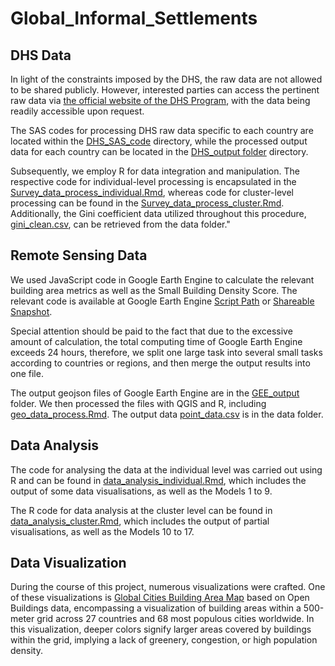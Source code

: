 # Global_Informal_Settlements

## DHS Data

In light of the constraints imposed by the DHS, the raw data are not allowed to be shared publicly. However, interested parties can access the pertinent raw data via [the official website of the DHS Program](https://dhsprogram.com/data/available-datasets.cfm), with the data being readily accessible upon request.

The SAS codes for processing DHS raw data specific to each country are located within the [DHS_SAS_code](DHS_SAS_code) directory, while the processed output data for each country can be located in the [DHS_output folder](Global_Informal_Settlements/DHS_output) directory.

Subsequently, we employ R for data integration and manipulation. The respective code for individual-level processing is encapsulated in the [Survey_data_process_individual.Rmd](Survey_data_process_individual.Rmd), whereas code for cluster-level processing can be found in the [Survey_data_process_cluster.Rmd](Survey_data_process_cluster.Rmd). Additionally, the Gini coefficient data utilized throughout this procedure, [gini_clean.csv](data/gini_clean.csv), can be retrieved from the data folder."

## Remote Sensing Data

We used JavaScript code in Google Earth Engine to calculate the relevant building area metrics as well as the Small Building Density Score. The relevant code is available at Google Earth Engine [Script Path](https://code.earthengine.google.com/?scriptPath=users%2FDanteChen0825%2FGlobal_Informal_Settlements%3AData_Processing) or
[Shareable Snapshot](https://code.earthengine.google.com/d27b6083956925d1113667b9f3358a30).

Special attention should be paid to the fact that due to the excessive amount of calculation, the total computing time of Google Earth Engine exceeds 24 hours, therefore, we split one large task into several small tasks according to countries or regions, and then merge the output results into one file. 

The output geojson files of Google Earth Engine are in the [GEE_output](GEE_output) folder. We then processed the files with QGIS and R, including [geo_data_process.Rmd](geo_data_process.Rmd). The output data [point_data.csv](data/point_data.csv) is in the data folder.

## Data Analysis

The code for analysing the data at the individual level was carried out using R and can be found in [data_analysis_individual.Rmd](data_analysis_individual.Rmd), which includes the output of some data visualisations, as well as the Models 1 to 9.

The R code for data analysis at the cluster level can be found in [data_analysis_cluster.Rmd](data_analysis_cluster.Rmd), which includes the output of partial visualisations, as well as the Models 10 to 17.

## Data Visualization

During the course of this project, numerous visualizations were crafted. One of these visualizations is [Global Cities Building Area Map](https://dantechen0825.github.io/Global_Building_Area_Layer/) based on Open Buildings data, encompassing a visualization of building areas within a 500-meter grid across 27 countries and 68 most populous cities worldwide. In this visualization, deeper colors signify larger areas covered by buildings within the grid, implying a lack of greenery, congestion, or high population density.
